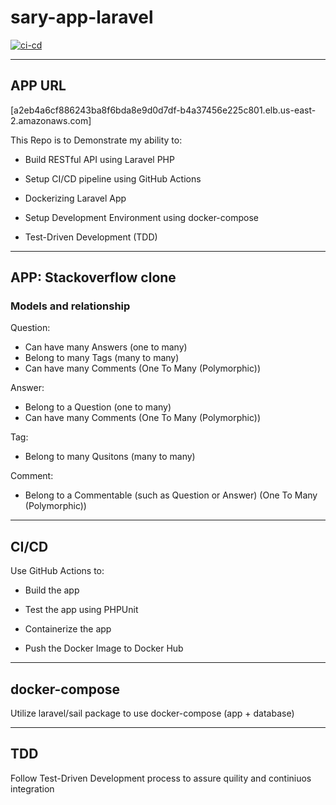 # sary-app-laravel

[![ci-cd](https://github.com/iabdulrahman91/sary-app-laravel/actions/workflows/ci-cd.yaml/badge.svg)](https://github.com/iabdulrahman91/sary-app-laravel/actions/workflows/ci-cd.yaml)

---
## APP URL
[a2eb4a6cf886243ba8f6bda8e9d0d7df-b4a37456e225c801.elb.us-east-2.amazonaws.com]


This Repo is to Demonstrate my ability to:

- Build RESTful API using Laravel PHP

- Setup CI/CD pipeline using GitHub Actions

- Dockerizing Laravel App

- Setup Development Environment using docker-compose

- Test-Driven Development (TDD)

---

## APP: Stackoverflow clone

### Models and relationship

Question:

- Can have many Answers (one to many)
- Belong to many Tags (many to many)
- Can have many Comments (One To Many (Polymorphic))

Answer:

- Belong to a Question (one to many)
- Can have many Comments (One To Many (Polymorphic))

Tag:

- Belong to many Qusitons (many to many)

Comment:

- Belong to a Commentable (such as Question or Answer)  (One To Many (Polymorphic))

---

## CI/CD

Use GitHub Actions to:

- Build the app

- Test the app using PHPUnit

- Containerize the app

- Push the Docker Image to Docker Hub

---

## docker-compose

Utilize laravel/sail package to use docker-compose (app + database)

---

## TDD

Follow Test-Driven Development process to assure quility and continiuos integration

